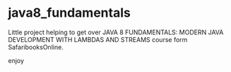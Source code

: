 # java8_fundamentals

Little project helping to get over JAVA 8 FUNDAMENTALS: MODERN JAVA DEVELOPMENT WITH LAMBDAS AND STREAMS course form SafaribooksOnline.



enjoy
